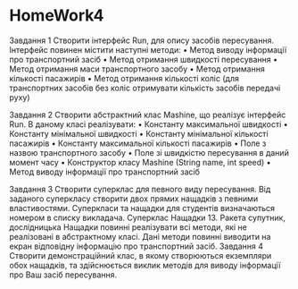 # HomeWork4
Завдання 1
Створити інтерфейс Run, для опису засобів пересування. Інтерфейс повинен містити наступні методи:
•	Метод виводу інформації про транспортний засіб
•	Метод отримання швидкості пересування
•	Метод отримання маси транспортного засобу
•	Метод отримання кількості пасажирів
•	Метод отримання кількості коліс (для транспортних засобів без коліс отримувати кількість засобів передачі руху)

Завдання 2
Створити абстрактний клас Mashine, що реалізує інтерфейс Run. В даному класі реалізувати:
•	Константу максимальної швидкості 
•	Константу мінімальної швидкості
•	Константу мінімальної кількості пасажирів
•	Константу максимальної кількості пасажирів
•	Поле з назвою транспортного засобу
•	Поле зі швидкістю пересування в даний момент часу
•	Конструктор класу Mashine (String name, int speed)
•	Метод виводу інформації про транспортний засіб

Завдання 3
Створити суперклас для певного виду пересування. 
Від заданого суперкласу створити двох прямих нащадків з певними властивостями.
Суперкласи та нащадки для студентів визначаються номером в списку викладача.
Суперклас Нащадки
13.	Ракета супутник, дослідницька
Нащадки повинні реалізувати всі методи, які не реалізовані в абстрактному класі. 
Дані методи повинні виводити на екран відповідну інформацію про транспортний засіб.
Завдання 4
Створити демонстраційний клас, в якому створюються екземпляри обох нащадків, та здійснюється виклик 
методів для виводу інформації про Ваш засіб пересування.  

